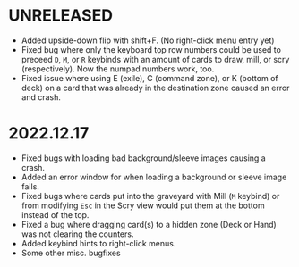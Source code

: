 # UNRELEASED
- Added upside-down flip with shift+F. (No right-click menu entry yet)
- Fixed bug where only the keyboard top row numbers could be used to preceed `D`, `M`, or `R` keybinds with an amount of cards to draw, mill, or scry (respectively). Now the numpad numbers work, too.
- Fixed issue where using E (exile), C (command zone), or K (bottom of deck) on a card that was already in the destination zone caused an error and crash.

# 2022.12.17
- Fixed bugs with loading bad background/sleeve images causing a crash.
- Added an error window for when loading a background or sleeve image fails.
- Fixed bugs where cards put into the graveyard with Mill (`M` keybind) or from modifying `Esc` in the Scry view would put them at the bottom instead of the top.
- Fixed a bug where dragging card(s) to a hidden zone (Deck or Hand) was not clearing the counters.
- Added keybind hints to right-click menus.
- Some other misc. bugfixes